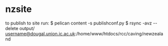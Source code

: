 # nzsite

to publish to site run:
$ pelican content -s publishconf.py
$ rsync -avz --delete output/ username@dougal.union.ic.ac.uk:/home/www/htdocs/rcc/caving/newzealand
